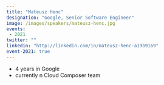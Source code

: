 ```yaml
---
title: "Mateusz Henc"
designation: "Google, Senior Software Engineer"
image: /images/speakers/mateusz-henc.jpg
events:
 - 2021
twitter: ""
linkedin: "http://linkedin.com/in/mateusz-henc-a19b9169"
event-2021: true
---
```


- 4 years in Google
- currently n Cloud Composer team